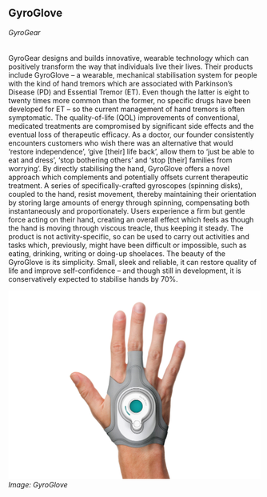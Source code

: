 ## GyroGlove
*GyroGear*
<br />
<br />
<br />
GyroGear designs and builds innovative, wearable technology which can positively transform the way that individuals live their lives. Their products include GyroGlove – a wearable, mechanical stabilisation system for people with the kind of hand tremors which are associated with Parkinson’s Disease (PD) and Essential Tremor (ET). Even though the latter is eight to twenty times more common than the former, no specific drugs have been developed for ET – so the current management of hand tremors is often symptomatic. The quality-of-life (QOL) improvements of conventional, medicated treatments are compromised by significant side effects and the eventual loss of therapeutic efficacy. As a doctor, our founder consistently encounters customers who wish there was an alternative that would ‘restore independence’, ‘give [their] life back’, allow them to ‘just be able to eat and dress’, ‘stop bothering others’ and ‘stop [their] families from worrying’.
By directly stabilising the hand, GyroGlove offers a novel approach which complements and potentially offsets current therapeutic treatment. A series of specifically-crafted gyroscopes (spinning disks), coupled to the hand, resist movement, thereby maintaining their orientation by storing large amounts of energy through spinning, compensating both instantaneously and proportionately. Users experience a firm but gentle force acting on their hand, creating an overall effect which feels as though the hand is moving through viscous treacle, thus keeping it steady. The product is not activity-specific, so can be used to carry out activities and tasks which, previously, might have been difficult or impossible, such as eating, drinking, writing or doing-up shoelaces. The beauty of the GyroGlove is its simplicity. Small, sleek and reliable, it can restore quality of life and improve self-confidence – and though still in development, it is conservatively expected to stabilise hands by 70%. 

![Image: GyroGlove](images/24.png)
*Image: GyroGlove*
